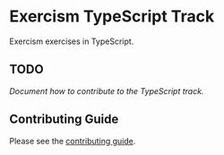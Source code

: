# Exercism TypeScript Track

Exercism exercises in TypeScript.

## TODO

_Document how to contribute to the TypeScript track._

## Contributing Guide

Please see the [contributing guide](https://github.com/exercism/x-common/blob/master/CONTRIBUTING.md).
